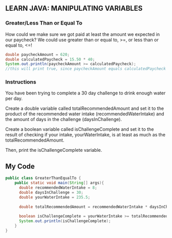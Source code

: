 ## LEARN JAVA: MANIPULATING VARIABLES

### Greater/Less Than or Equal To

How could we make sure we got paid at least the amount we expected in our paycheck? We could use greater than or equal to, >=, or less than or equal to, <=!
```java
double paycheckAmount = 620;
double calculatedPaycheck = 15.50 * 40;
System.out.println(paycheckAmount >= calculatedPaycheck);
//this will print true, since paycheckAmount equals calculatedPaycheck
```
### Instructions

You have been trying to complete a 30 day challenge to drink enough water per day.

Create a double variable called totalRecommendedAmount and set it to the product of the recommended water intake (recommendedWaterIntake) and the amount of days in the challenge (daysInChallenge).

Create a boolean variable called isChallengeComplete and set it to the result of checking if your intake, yourWaterIntake, is at least as much as the totalRecommendedAmount.

Then, print the isChallengeComplete variable.

## My Code
```java
public class GreaterThanEqualTo {
  	public static void main(String[] args){
      double recommendedWaterIntake = 8;
      double daysInChallenge = 30;
      double yourWaterIntake = 235.5;
      
      double totalRecommendedAmount = recommendedWaterIntake * daysInChallenge;
      
      boolean isChallengeComplete = yourWaterIntake >= totalRecommendedAmount;
      System.out.println(isChallengeComplete);
    }       
}

```
